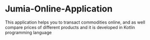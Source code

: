 # Jumia-Online-Application
This application helps you to transact commodities online, and as well compare prices of different products and it is developed in Kotlin programming language
